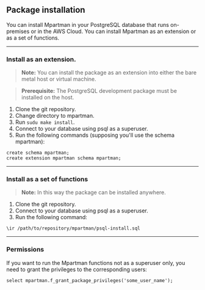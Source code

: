 ## Package installation
You can install Mpartman in your PostgreSQL database that runs on-premises or in the AWS Cloud. You can install Mpartman as an extension or as a set of functions.  
  
---
### Install as an extension.
> **Note:** You can install the package as an extension into either the bare metal host or virtual machine.  

> **Prerequisite:** The PostgreSQL development package must be installed on the host.

1. Clone the git repository.
2. Change directory to mpartman.
3. Run `sudu make install`.
4. Connect to your database using psql as a superuser.
5. Run the following commands (supposing you'll use the schema mpartman):
```
create schema mpartman;
create extension mpartman schema mpartman;
```
  
---
### Install as a set of functions
> **Note:** In this way the package can be installed anywhere.

1. Clone the git repository.
2. Connect to your database using psql as a superuser.
3. Run the following command:
```
\ir /path/to/repository/mpartman/psql-install.sql
```
  
---
### Permissions
If you want to run the Mpartman functions not as a superuser only, you need to grant the privileges to the corresponding users:
```
select mpartman.f_grant_package_privileges('some_user_name');
```

